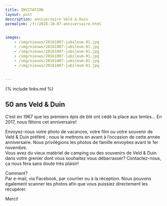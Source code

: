 ```yaml
---
title: INVITATION
layout: post
description: anniversaire Veld & Duin
permalink: /fr/2016-10-07-anniversaire.html

    
images: 
    - /img/nieuws/20161007-jubileum-01.jpg
    - /img/nieuws/20161007-jubileum-01.jpg
    - /img/nieuws/20161007-jubileum-01.jpg
    - /img/nieuws/20161007-jubileum-01.jpg
    - /img/nieuws/20161007-jubileum-01.jpg
    - /img/nieuws/20161007-jubileum-01.jpg
  
    
---
```


{% include links.md %}

## 50 ans Veld & Duin
C’est en 1967 que les premiers épis de blé ont cédé la place aux tentes... En 2017, nous fêtons cet anniversaire!

Envoyez-nous votre photo de vacances, votre film ou votre souvenir de Veld & Duin préféré ; nous le mettrons en avant à l’occasion de cette année anniversaire. Nous privilégions les photos de famille envoyées avant le 1er novembre.<br>
Vous avez du vieux matériel de camping ou des souvenirs de Veld & Duin dans votre grenier dont vous souhaitez vous débarrasser? Contactez-nous, ça nous fera sans doute très plaisir!

Comment?<br>
Par e-mail, via Facebook, par courrier ou à la réception. Nous pouvons également scanner les photos afin que vous puissiez directement les récupérer.

Merci!


